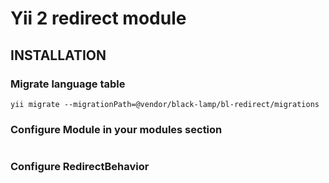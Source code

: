 Yii 2 redirect module
=====================================

INSTALLATION
------------

### Migrate language table

	yii migrate --migrationPath=@vendor/black-lamp/bl-redirect/migrations

### Configure Module in your modules section

```php

```

### Configure RedirectBehavior

```php

```
